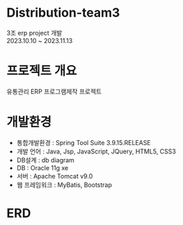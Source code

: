 # Distribution-team3
3조 erp project 개발<br>
2023.10.10 ~ 2023.11.13

# 프로젝트 개요
유통관리 ERP 프로그램제작 프로젝트


# 개발환경
<ul>
  <li>통합개발환경 : Spring Tool Suite 3.9.15.RELEASE</li>
  <li>개발 언어 : Java, Jsp, JavaScript, JQuery, HTML5, CSS3</li> 
  <li>DB설계 : db diagram</li>
  <li>DB : Oracle 11g xe</li>
  <li>서버 : Apache Tomcat v9.0</li>
  <li>웹 프레임워크 : MyBatis, Bootstrap</li>
</ul>

# ERD
